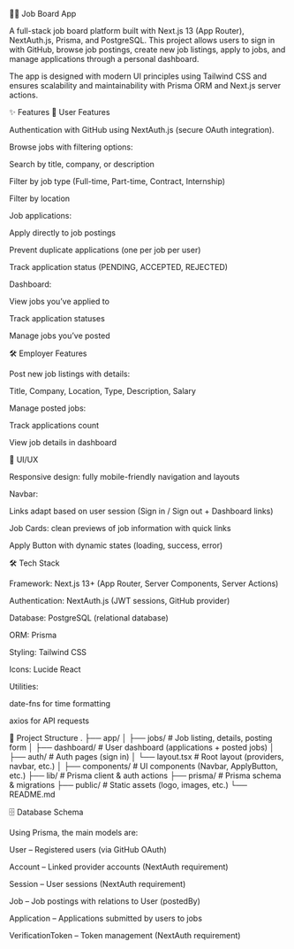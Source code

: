🧑‍💻 Job Board App

A full-stack job board platform built with Next.js 13 (App Router), NextAuth.js, Prisma, and PostgreSQL.
This project allows users to sign in with GitHub, browse job postings, create new job listings, apply to jobs, and manage applications through a personal dashboard.

The app is designed with modern UI principles using Tailwind CSS and ensures scalability and maintainability with Prisma ORM and Next.js server actions.

✨ Features
👤 User Features

Authentication with GitHub using NextAuth.js (secure OAuth integration).

Browse jobs with filtering options:

Search by title, company, or description

Filter by job type (Full-time, Part-time, Contract, Internship)

Filter by location

Job applications:

Apply directly to job postings

Prevent duplicate applications (one per job per user)

Track application status (PENDING, ACCEPTED, REJECTED)

Dashboard:

View jobs you’ve applied to

Track application statuses

Manage jobs you’ve posted

🛠️ Employer Features

Post new job listings with details:

Title, Company, Location, Type, Description, Salary

Manage posted jobs:

Track applications count

View job details in dashboard

🎨 UI/UX

Responsive design: fully mobile-friendly navigation and layouts

Navbar:

Links adapt based on user session (Sign in / Sign out + Dashboard links)

Job Cards: clean previews of job information with quick links

Apply Button with dynamic states (loading, success, error)

🛠️ Tech Stack

Framework: Next.js 13+
 (App Router, Server Components, Server Actions)

Authentication: NextAuth.js
 (JWT sessions, GitHub provider)

Database: PostgreSQL (relational database)

ORM: Prisma

Styling: Tailwind CSS

Icons: Lucide React

Utilities:

date-fns
 for time formatting

axios
 for API requests

📂 Project Structure
.
├── app/
│   ├── jobs/           # Job listing, details, posting form
│   ├── dashboard/      # User dashboard (applications + posted jobs)
│   ├── auth/           # Auth pages (sign in)
│   └── layout.tsx      # Root layout (providers, navbar, etc.)
│
├── components/         # UI components (Navbar, ApplyButton, etc.)
├── lib/                # Prisma client & auth actions
├── prisma/             # Prisma schema & migrations
├── public/             # Static assets (logo, images, etc.)
└── README.md

🗄️ Database Schema

Using Prisma, the main models are:

User – Registered users (via GitHub OAuth)

Account – Linked provider accounts (NextAuth requirement)

Session – User sessions (NextAuth requirement)

Job – Job postings with relations to User (postedBy)

Application – Applications submitted by users to jobs

VerificationToken – Token management (NextAuth requirement)
